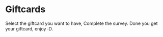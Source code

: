 # Giftcards
Select the giftcard you want to have,
Complete the survey.
Done you get your giftcard,
enjoy :D.
